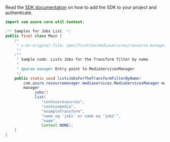 Read the [SDK documentation](https://github.com/Azure/azure-sdk-for-java/blob/azure-resourcemanager-mediaservices_1.1.0-beta.3/sdk/mediaservices/azure-resourcemanager-mediaservices/README.md) on how to add the SDK to your project and authenticate.

```java
import com.azure.core.util.Context;

/** Samples for Jobs List. */
public final class Main {
    /*
     * x-ms-original-file: specification/mediaservices/resource-manager/Microsoft.Media/stable/2021-11-01/examples/jobs-list-all-filter-by-name.json
     */
    /**
     * Sample code: Lists Jobs for the Transform filter by name.
     *
     * @param manager Entry point to MediaServicesManager.
     */
    public static void listsJobsForTheTransformFilterByName(
        com.azure.resourcemanager.mediaservices.MediaServicesManager manager) {
        manager
            .jobs()
            .list(
                "contosoresources",
                "contosomedia",
                "exampleTransform",
                "name eq 'job1' or name eq 'job2'",
                "name",
                Context.NONE);
    }
}
```
